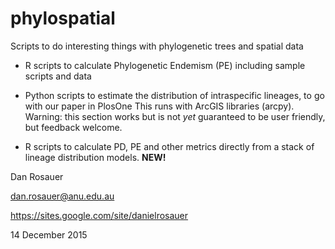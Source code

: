 # phylospatial
Scripts to do interesting things with phylogenetic trees and spatial data

* R scripts to calculate Phylogenetic Endemism (PE)
	including sample scripts and data
  
* Python scripts to estimate the distribution of intraspecific lineages, to go with our paper in PlosOne
	This runs with ArcGIS libraries (arcpy).
	Warning: this section works but is not *yet* guaranteed to be user friendly, but feedback welcome.
	
* R scripts to calculate PD, PE and other metrics directly from a stack of lineage distribution models.  **NEW!**
  

Dan Rosauer<p>
dan.rosauer@anu.edu.au<p>
https://sites.google.com/site/danielrosauer<p>

14 December 2015
